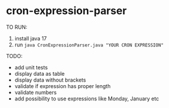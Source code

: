 # cron-expression-parser

TO RUN:
1. install java 17
2. run ```java CronExpressionParser.java "YOUR CRON EXPRESSION"```


TODO:
- add unit tests
- display data as table
- display data without brackets
- validate if expression has proper length
- validate numbers
- add possibility to use expressions like Monday, January etc
